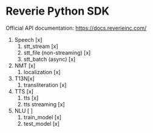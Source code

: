 # Reverie Python SDK

Official API documentation: https://docs.reverieinc.com/

1. Speech [x]
   1. stt_stream [x]
   1. stt_file (non-streaming) [x]
   1. stt_batch (async) [x]
1. NMT [x]
   1. localization [x]
1. T13N[x]
   1. transliteration [x]
1. TTS [x]
   1. tts [x]
   1. tts streaming [x]
1. NLU [ ]
   1. train_model [x]
   1. test_model [x]

